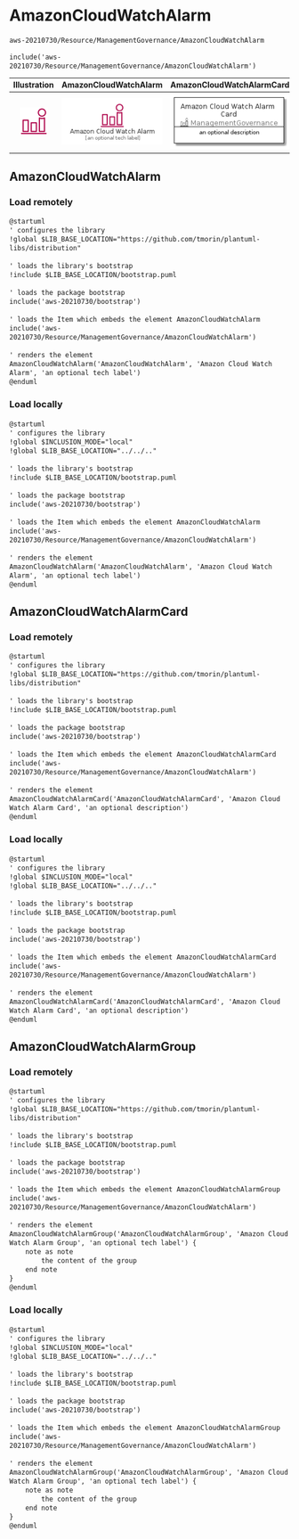 # AmazonCloudWatchAlarm


```text
aws-20210730/Resource/ManagementGovernance/AmazonCloudWatchAlarm
```

```text
include('aws-20210730/Resource/ManagementGovernance/AmazonCloudWatchAlarm')
```



| Illustration | AmazonCloudWatchAlarm | AmazonCloudWatchAlarmCard | AmazonCloudWatchAlarmGroup |
| :---: | :---: | :---: | :---: |
| ![illustration for Illustration](../../../aws-20210730/Resource/ManagementGovernance/AmazonCloudWatchAlarm.png) | ![illustration for AmazonCloudWatchAlarm](../../../aws-20210730/Resource/ManagementGovernance/AmazonCloudWatchAlarm.Local.png) | ![illustration for AmazonCloudWatchAlarmCard](../../../aws-20210730/Resource/ManagementGovernance/AmazonCloudWatchAlarmCard.Local.png) | ![illustration for AmazonCloudWatchAlarmGroup](../../../aws-20210730/Resource/ManagementGovernance/AmazonCloudWatchAlarmGroup.Local.png) |




## AmazonCloudWatchAlarm

### Load remotely
```plantuml
@startuml
' configures the library
!global $LIB_BASE_LOCATION="https://github.com/tmorin/plantuml-libs/distribution"

' loads the library's bootstrap
!include $LIB_BASE_LOCATION/bootstrap.puml

' loads the package bootstrap
include('aws-20210730/bootstrap')

' loads the Item which embeds the element AmazonCloudWatchAlarm
include('aws-20210730/Resource/ManagementGovernance/AmazonCloudWatchAlarm')

' renders the element
AmazonCloudWatchAlarm('AmazonCloudWatchAlarm', 'Amazon Cloud Watch Alarm', 'an optional tech label')
@enduml
```

### Load locally
```plantuml
@startuml
' configures the library
!global $INCLUSION_MODE="local"
!global $LIB_BASE_LOCATION="../../.."

' loads the library's bootstrap
!include $LIB_BASE_LOCATION/bootstrap.puml

' loads the package bootstrap
include('aws-20210730/bootstrap')

' loads the Item which embeds the element AmazonCloudWatchAlarm
include('aws-20210730/Resource/ManagementGovernance/AmazonCloudWatchAlarm')

' renders the element
AmazonCloudWatchAlarm('AmazonCloudWatchAlarm', 'Amazon Cloud Watch Alarm', 'an optional tech label')
@enduml
```

## AmazonCloudWatchAlarmCard

### Load remotely
```plantuml
@startuml
' configures the library
!global $LIB_BASE_LOCATION="https://github.com/tmorin/plantuml-libs/distribution"

' loads the library's bootstrap
!include $LIB_BASE_LOCATION/bootstrap.puml

' loads the package bootstrap
include('aws-20210730/bootstrap')

' loads the Item which embeds the element AmazonCloudWatchAlarmCard
include('aws-20210730/Resource/ManagementGovernance/AmazonCloudWatchAlarm')

' renders the element
AmazonCloudWatchAlarmCard('AmazonCloudWatchAlarmCard', 'Amazon Cloud Watch Alarm Card', 'an optional description')
@enduml
```

### Load locally
```plantuml
@startuml
' configures the library
!global $INCLUSION_MODE="local"
!global $LIB_BASE_LOCATION="../../.."

' loads the library's bootstrap
!include $LIB_BASE_LOCATION/bootstrap.puml

' loads the package bootstrap
include('aws-20210730/bootstrap')

' loads the Item which embeds the element AmazonCloudWatchAlarmCard
include('aws-20210730/Resource/ManagementGovernance/AmazonCloudWatchAlarm')

' renders the element
AmazonCloudWatchAlarmCard('AmazonCloudWatchAlarmCard', 'Amazon Cloud Watch Alarm Card', 'an optional description')
@enduml
```

## AmazonCloudWatchAlarmGroup

### Load remotely
```plantuml
@startuml
' configures the library
!global $LIB_BASE_LOCATION="https://github.com/tmorin/plantuml-libs/distribution"

' loads the library's bootstrap
!include $LIB_BASE_LOCATION/bootstrap.puml

' loads the package bootstrap
include('aws-20210730/bootstrap')

' loads the Item which embeds the element AmazonCloudWatchAlarmGroup
include('aws-20210730/Resource/ManagementGovernance/AmazonCloudWatchAlarm')

' renders the element
AmazonCloudWatchAlarmGroup('AmazonCloudWatchAlarmGroup', 'Amazon Cloud Watch Alarm Group', 'an optional tech label') {
    note as note
        the content of the group
    end note
}
@enduml
```

### Load locally
```plantuml
@startuml
' configures the library
!global $INCLUSION_MODE="local"
!global $LIB_BASE_LOCATION="../../.."

' loads the library's bootstrap
!include $LIB_BASE_LOCATION/bootstrap.puml

' loads the package bootstrap
include('aws-20210730/bootstrap')

' loads the Item which embeds the element AmazonCloudWatchAlarmGroup
include('aws-20210730/Resource/ManagementGovernance/AmazonCloudWatchAlarm')

' renders the element
AmazonCloudWatchAlarmGroup('AmazonCloudWatchAlarmGroup', 'Amazon Cloud Watch Alarm Group', 'an optional tech label') {
    note as note
        the content of the group
    end note
}
@enduml
```

